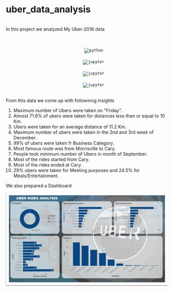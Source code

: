 # uber_data_analysis
<br>
In this project we analyzed My Uber-2016 data
<br><br>

<p align="center">
    <code>
      <img alt="python" width="26px" src="https://img.icons8.com/color/240/000000/python.png">
    </code>
    <code>
      <img alt="jupyter" width="26px" src="https://img.icons8.com/fluency/48/000000/jupyter.png">
    </code>
   <code>
      <img alt="jupyter" width="26px"  src="https://img.icons8.com/color/48/000000/power-bi.png">
    </code>
   <code>
      <img alt="jupyter" width="26px"  src="https://img.icons8.com/color/48/000000/microsoft-excel-2019--v1.png">
    </code>
</p>

From this data we come up with followinng insights
1. Maximum number of Ubers were taken on "Friday".
2. Almost 71.6% of ubers were taken for distances less than or equal to 10 Km.
3. Ubers were taken for an average distance of 11.2 Km.
4. Maximum number of ubers were taken in the 2nd and 3rd week of December.
5. 99% of ubers were taken fr Business Category.
6. Most famous route was from Morrisville to Cary.
7. People took minimum number of Ubers in month of September.
8. Most of the rides started from Cary.
9. Most of the rides ended at Cary.
10. 29% ubers were taken for Meeting purposes and 24.5% for Meals/Entertainment.

We also prepared a Dashboard 

<img src="https://github.com/Mehak0268/uber_data_analysis/blob/main/Dashboard.png">
